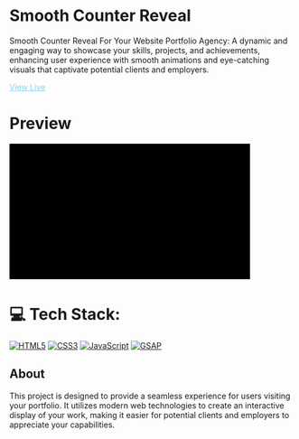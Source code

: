 # Smooth Counter Reveal 

Smooth Counter Reveal For Your Website Portfolio Agency: A dynamic and engaging way to showcase your skills, projects, and achievements, enhancing user experience with smooth animations and eye-catching visuals that captivate potential clients and employers.

 <a style='color:skyblue' href='https://manishbhai9350.github.io/Counter-Page-Reveal/' >View Live</a> 


# Preview
![Preview](./Counter_Reveal.gif)

# 💻 Tech Stack:
[![HTML5](https://img.shields.io/badge/HTML5-FF5722?style=for-the-badge&logo=html5&logoColor=white)](https://developer.mozilla.org/en-US/docs/Web/HTML) [![CSS3](https://img.shields.io/badge/CSS3-00A8E1?style=for-the-badge&logo=css3&logoColor=white)](https://developer.mozilla.org/en-US/docs/Web/CSS) [![JavaScript](https://img.shields.io/badge/JavaScript-F7DF1E?style=for-the-badge&logo=javascript&logoColor=black)](https://developer.mozilla.org/en-US/docs/Web/JavaScript)  [![GSAP](https://img.shields.io/badge/GSAP-88CE02.svg?style=for-the-badge&logo=greensock&logoColor=white)](https://greensock.com/gsap/)

## About
This project is designed to provide a seamless experience for users visiting your portfolio. It utilizes modern web technologies to create an interactive display of your work, making it easier for potential clients and employers to appreciate your capabilities.